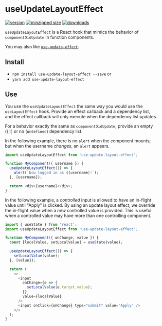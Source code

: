 # useUpdateLayoutEffect

[![version](https://img.shields.io/npm/v/use-update-layout-effect.svg)](https://www.npmjs.com/package/use-update-layout-effect)
[![minzipped size](https://img.shields.io/bundlephobia/minzip/use-update-layout-effect.svg)](https://www.npmjs.com/package/use-update-layout-effect)
[![downloads](https://img.shields.io/npm/dt/use-update-layout-effect.svg)](https://www.npmjs.com/package/use-update-layout-effect)

`useUpdateLayoutEffect` is a React hook that mimics the behavior of
`componentDidUpdate` in function components.

You may also like
[`use-update-effect`](https://www.npmjs.com/package/use-update-effect).

## Install

- `npm install use-update-layout-effect --save` or
- `yarn add use-update-layout-effect`

## Use

You use the `useUpdateLayoutEffect` the same way you would use the
`useLayoutEffect` hook. Provide an effect callback and a dependency list, and
the effect callback will only execute when the dependency list updates.

For a behavior exactly the same as `componentDidUpdate`, provide an empty (`[]`)
or no (`undefined`) dependency list.

In the following example, there is no `alert` when the component mounts; but
when the username _changes_, an `alert` appears.

```javascript
import useUpdateLayoutEffect from 'use-update-layout-effect';

function MyComponent({ username }) {
  useUpdateLayoutEffect(() => {
    alert(`Now logged in as ${username}!`);
  }, [username]);

  return <div>{username}</div>;
}
```

In the following example, a _controlled_ input is allowed to have an in-flight
value until "Apply" is clicked. By using an update layout effect, we override
the in-flight value when a _new_ controlled value is provided. This is useful
when a controlled value may have more than one controlling component.

```javascript
import { useState } from 'react';
import useUpdateLayoutEffect from 'use-update-layout-effect';

function MyComponent({ onChange, value }) {
  const [localValue, setLocalValue] = useState(value);

  useUpdateLayoutEffect(() => {
    setLocalValue(value);
  }, [value]);

  return (
    <>
      <input
        onChange={e => {
          setLocalValue(e.target.value);
        }}
        value={localValue}
      />
      <input onClick={onChange} type="submit" value="Apply" />
    </>
  );
}
```
